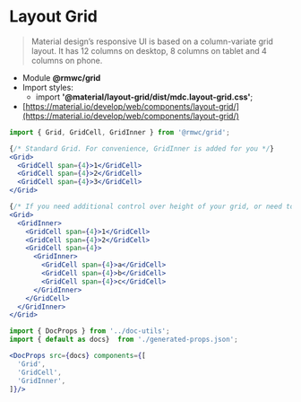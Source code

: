 # Layout Grid

> Material design’s responsive UI is based on a column-variate grid layout. It has 12 columns on desktop, 8 columns on tablet and 4 columns on phone.

- Module **@rmwc/grid**
- Import styles:
  - import **'@material/layout-grid/dist/mdc.layout-grid.css'**;
- [https://material.io/develop/web/components/layout-grid/](https://material.io/develop/web/components/layout-grid/)

```jsx render
import { Grid, GridCell, GridInner } from '@rmwc/grid';

{/* Standard Grid. For convenience, GridInner is added for you */}
<Grid>
  <GridCell span={4}>1</GridCell>
  <GridCell span={4}>2</GridCell>
  <GridCell span={4}>3</GridCell>
</Grid>

{/* If you need additional control over height of your grid, or need to add SubGrids, you can add your own GridInner components. */}
<Grid>
  <GridInner>
    <GridCell span={4}>1</GridCell>
    <GridCell span={4}>2</GridCell>
    <GridCell span={4}>
      <GridInner>
        <GridCell span={4}>a</GridCell>
        <GridCell span={4}>b</GridCell>
        <GridCell span={4}>c</GridCell>
      </GridInner>
    </GridCell>
  </GridInner>
</Grid>
```

```jsx renderOnly
import { DocProps } from '../doc-utils';
import { default as docs}  from './generated-props.json';

<DocProps src={docs} components={[
  'Grid',
  'GridCell',
  'GridInner',
]}/>
```
